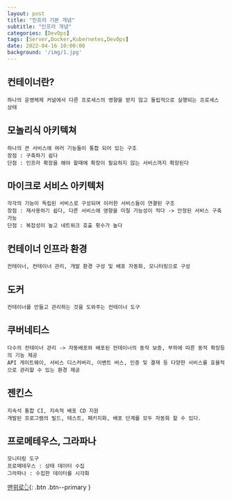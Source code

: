 ```yaml
---
layout: post
title: "인프라 기본 개념"
subtitle: "인프라 개념"
categories: [DevOps]
tags: [Server,Docker,Kubernetes,DevOps]
date: 2022-04-16 10:00:00
background: '/img/1.jpg'
---
```


## 컨테이너란?
    하나의 운영체제 커널에서 다른 프로세스의 영향을 받지 않고 돌립적으로 실행되는 프로세스 상태

## 모놀리식 아키텍쳐
    하나의 큰 서비스에 여러 기능들이 통합 되어 있는 구조
    장점 : 구축하기 쉽다
    단점 : 인프라 확장을 해야 할때에 확장이 필요하지 않는 서비스까지 확장된다

## 마이크로 서비스 아키텍처
    각각의 기능이 독립된 서비스로 구성되며 이러한 서비스들이 연결된 구조
    장점 : 재사용하기 쉽다, 다른 서비스에 영향을 미칠 가능성이 적다 -> 안정된 서비스 구축 가능
    단점 : 복잡성이 높고 네트워크 호출 횟수가 높다

## 컨테이너 인프라 환경
    컨테이너, 컨테이너 관리, 개발 환경 구성 및 배포 자동화, 모니터링으로 구성

## 도커
    컨테이너를 만들고 관리하는 것을 도와주는 컨테이너 도구

## 쿠버네티스
    다수의 컨테이너 관리 -> 자동배포와 배포된 컨테이너의 동작 보증, 부하에 따른 동적 확장등의 기능 제공
    API 게이트웨이, 서비스 디스커버리, 이벤트 버스, 인증 및 결재 등 다양한 서비스를 효율적으로 관리할 수 있는 환경 제공

## 젠킨스
    지속석 통합 CI, 지속적 배포 CD 지원
    개발된 프로그램의 빌드, 테스트, 패키지화, 배포 단계를 모두 자동화 할 수 있다.

## 프로메테우스, 그라파나
    모니터링 도구
    프로메테우스 : 상태 데이터 수집
    그라파나 : 수집한 데이터를 시각화


[맨위로👆](#){: .btn .btn--primary }

